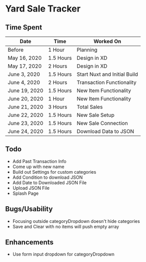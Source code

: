 # Yard Sale Tracker

## Time Spent

| Date          | Time      | Worked On                    |
| ------------- | --------- | ---------------------------- |
| Before        | 1 Hour    | Planning                     |
| May 16, 2020  | 1.5 Hours | Design in XD                 |
| May 17, 2020  | 2 Hours   | Design in XD                 |
| June 3, 2020  | 1.5 Hours | Start Nuxt and Initial Build |
| June 4, 2020  | 2 Hours   | Transaction Functionality    |
| June 19, 2020 | 1.5 Hours | New Item Functionality       |
| June 20, 2020 | 1 Hour    | New Item Functionality       |
| June 21, 2020 | 3 Hours   | Total Sales                  |
| June 22, 2020 | 1.5 Hours | New Sale Setup               |
| June 23, 2020 | 1.5 Hours | New Sale Connection          |
| June 24, 2020 | 1.5 Hours | Download Data to JSON        |

## Todo

- Add Past Transaction Info
- Come up with new name
- Build out Settings for custom categories
- Add Condition to download JSON
- Add Date to Downloaded JSON File
- Upload JSON File
- Splash Page

## Bugs/Usability

- Focusing outside categoryDropdown doesn't hide categories
- Save and Clear with no items will push empty array

## Enhancements

- Use form input dropdown for categoryDropdown
